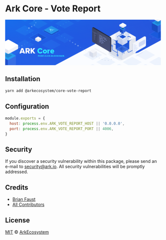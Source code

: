 # Ark Core - Vote Report

<p align="center">
    <img src="../../banner.png?sanitize=true" />
</p>

## Installation

```bash
yarn add @arkecosystem/core-vote-report
```

## Configuration

```js
module.exports = {
  host: process.env.ARK_VOTE_REPORT_HOST || '0.0.0.0',
  port: process.env.ARK_VOTE_REPORT_PORT || 4006,
}
```

## Security

If you discover a security vulnerability within this package, please send an e-mail to security@ark.io. All security vulnerabilities will be promptly addressed.

## Credits

- [Brian Faust](https://github.com/faustbrian)
- [All Contributors](../../../../contributors)

## License

[MIT](LICENSE) © [ArkEcosystem](https://ark.io)
